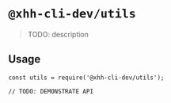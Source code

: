 # `@xhh-cli-dev/utils`

> TODO: description

## Usage

```
const utils = require('@xhh-cli-dev/utils');

// TODO: DEMONSTRATE API
```
